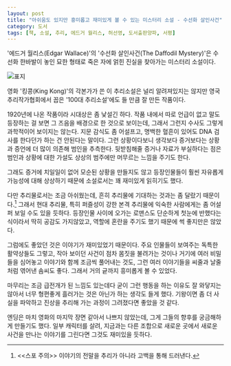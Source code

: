 ```yaml
---
layout: post
title: "아쉬움도 있지만 흥미롭고 재미있게 볼 수 있는 미스터리 소설 - 수선화 살인사건"
category: 도서
tags: [책, 소설, 추리, 에드거 월리스, 허선영, 도서출판양파, 서평]
---
```


'에드거 월리스(Edgar Wallace)'의
'수선화 살인사건(The Daffodil Mystery)'은
수선화 한바발이 놓인 묘한 형태로 죽은 자에 얽힌 진실을 찾아가는 미스터리 소설이다.

![표지](https://lh3.googleusercontent.com/0LJV2z7ru2m4pjZc9UvAzPFSA5Q2S0eA3WjAnDi-CZP4zHfPIY3fSbKyauYxOLWJxNyYsxpEU2X6uA=s480)

영화 '킹콩(King Kong)'의 각본가가 쓴 이 추리소설은
널리 알려져있지는 않지만
영국추리작가협회에서 꼽은 '100대 추리소설'에도 들 만큼 잘 만든 작품이다.

1920년에 나온 작품이라 시대상은 좀 낯설긴 하다.
작품 내에서 따로 언급이 없고 말도 등장하는 걸 보면 그 즈음을 배경으로 한 것으로 보이는데,
그래서 그런지 수사도 그렇게 과학적이어 보이지는 않는다.
지문 감식도 좀 어설프고,
명백한 혈흔이 있어도 DNA 검사를 한다던가 하는 건 안된다는 말이다.
그런 상황이다보니 생각보다 증거보다는 상황과 증언에 더 많이 의존해 범인을 추측한다.
뒷받침해줄 증거나 자료가 부실하다는 점은
범인과 상황에 대한 가설도 상상의 범주에만 머무르는 느낌을 주기도 한다.

그래도 증거에 치일일이 없어 모순된 상황을 만들지도 않고
등장인물들이 훨씬 자유롭게 가능성에 대해 상상하기 때문에
소설로서는 꽤 재미있게 읽히기도 했다.

다만 추리물로서는 조금 아쉬웠는데, 흔히 추리물에 기대하는 것과는 좀 달랐기 때문이다.[^1]
그래서 현대 추리물, 특히 퍼즐성이 강한 본격 추리물에 익숙한 사람에게는 좀 어설퍼 보일 수도 있을 듯하다.
등장인물 사이에 오가는 로맨스도 단순하게 첫눈에 반했다는 식이라서 딱히 공감도 가지않았고,
역할에 혼란을 주기도 했기 때문에 썩 좋지만은 않았다.

[^1]: <<스포 주의>> 이야기의 전말을 추리가 아니라 고백을 통해 드러낸다.

그럼에도 좋았던 것은 이야기가 재미있었기 때문이다.
주요 인물들이 보여주는 독특한 활약상들도 그렇고,
작아 보이던 사건이 점차 몸짓을 불려가는 것이나
거기에 여러 비밀들을 심어놓고
이야기와 함께 조금씩 풀어내는 것도,
그런 여러 이야기들을 씨줄과 날줄처럼 엮어낸 솜씨도 좋다.
그래서 거의 긑까지 흥미롭게 볼 수 있었다.

마무리는 조금 급전개가 된 느낌도 있는데다
굳이 그런 행동을 하는 이유도 잘 와닿지는 않아서
너무 형편좋게 흘러가는 것은 아닌가 하는 생각도 들게 했다.
기왕이면 좀 더 사실을 파악하고 진상을 추리해 가는 과정이 그려졌다면 좋았을 것 같다.

엔딩은 마치 영화의 마지막 장면 같아서 나쁘지 않았는데,
그게 그들의 향후를 궁금해하게 만들기도 했다.
일부 캐릭터를 살려, 지금과는 다른 조합으로 새로운 곳에서 새로운 사건을 만나는 이야기를 그린다면 그것도 재미있을 듯하다.
